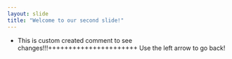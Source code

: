 ```yaml
---
layout: slide
title: "Welcome to our second slide!"
---
```

+ This is custom created comment to see changes!!!++++++++++++++++++++++
Use the left arrow to go back!
